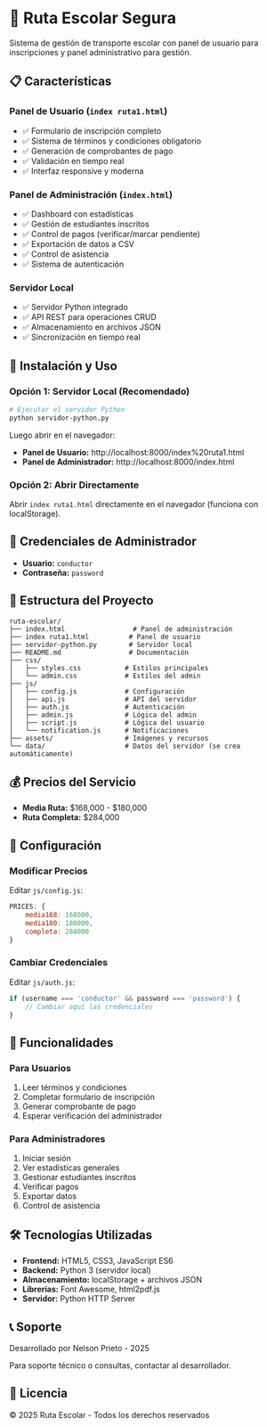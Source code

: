 # 🚌 Ruta Escolar Segura

Sistema de gestión de transporte escolar con panel de usuario para inscripciones y panel administrativo para gestión.

## 📋 Características

### Panel de Usuario (`index ruta1.html`)
- ✅ Formulario de inscripción completo
- ✅ Sistema de términos y condiciones obligatorio
- ✅ Generación de comprobantes de pago
- ✅ Validación en tiempo real
- ✅ Interfaz responsive y moderna

### Panel de Administración (`index.html`)
- ✅ Dashboard con estadísticas
- ✅ Gestión de estudiantes inscritos
- ✅ Control de pagos (verificar/marcar pendiente)
- ✅ Exportación de datos a CSV
- ✅ Control de asistencia
- ✅ Sistema de autenticación

### Servidor Local
- ✅ Servidor Python integrado
- ✅ API REST para operaciones CRUD
- ✅ Almacenamiento en archivos JSON
- ✅ Sincronización en tiempo real

## 🚀 Instalación y Uso

### Opción 1: Servidor Local (Recomendado)
```bash
# Ejecutar el servidor Python
python servidor-python.py
```

Luego abrir en el navegador:
- **Panel de Usuario:** http://localhost:8000/index%20ruta1.html
- **Panel de Administrador:** http://localhost:8000/index.html

### Opción 2: Abrir Directamente
Abrir `index ruta1.html` directamente en el navegador (funciona con localStorage).

## 🔐 Credenciales de Administrador

- **Usuario:** `conductor`
- **Contraseña:** `password`

## 📁 Estructura del Proyecto

```
ruta-escolar/
├── index.html                 # Panel de administración
├── index ruta1.html          # Panel de usuario
├── servidor-python.py        # Servidor local
├── README.md                 # Documentación
├── css/
│   ├── styles.css           # Estilos principales
│   └── admin.css            # Estilos del admin
├── js/
│   ├── config.js            # Configuración
│   ├── api.js               # API del servidor
│   ├── auth.js              # Autenticación
│   ├── admin.js             # Lógica del admin
│   ├── script.js            # Lógica del usuario
│   └── notification.js      # Notificaciones
├── assets/                  # Imágenes y recursos
└── data/                    # Datos del servidor (se crea automáticamente)
```

## 💰 Precios del Servicio

- **Media Ruta:** $168,000 - $180,000
- **Ruta Completa:** $284,000

## 🔧 Configuración

### Modificar Precios
Editar `js/config.js`:
```javascript
PRICES: {
    media168: 168000,
    media180: 180000,
    completa: 284000
}
```

### Cambiar Credenciales
Editar `js/auth.js`:
```javascript
if (username === 'conductor' && password === 'password') {
    // Cambiar aquí las credenciales
}
```

## 📱 Funcionalidades

### Para Usuarios
1. Leer términos y condiciones
2. Completar formulario de inscripción
3. Generar comprobante de pago
4. Esperar verificación del administrador

### Para Administradores
1. Iniciar sesión
2. Ver estadísticas generales
3. Gestionar estudiantes inscritos
4. Verificar pagos
5. Exportar datos
6. Control de asistencia

## 🛠️ Tecnologías Utilizadas

- **Frontend:** HTML5, CSS3, JavaScript ES6
- **Backend:** Python 3 (servidor local)
- **Almacenamiento:** localStorage + archivos JSON
- **Librerías:** Font Awesome, html2pdf.js
- **Servidor:** Python HTTP Server

## 📞 Soporte

Desarrollado por Nelson Prieto - 2025

Para soporte técnico o consultas, contactar al desarrollador.

## 📄 Licencia

© 2025 Ruta Escolar - Todos los derechos reservados

